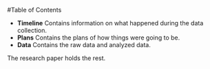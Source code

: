 #Table of Contents

- **Timeline** Contains information on what happened during the data collection.
- **Plans** Contains the plans of how things were going to be.
- **Data** Contains the raw data and analyzed data.

The research paper holds the rest.